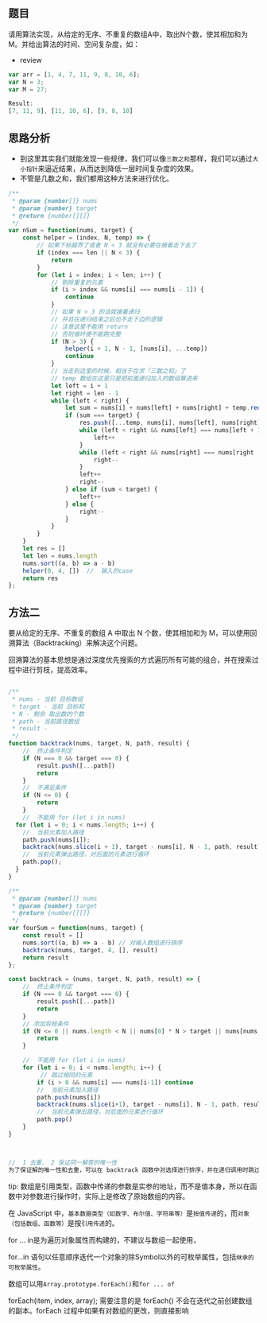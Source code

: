 ## 题目

请用算法实现，从给定的无序、不重复的数组A中，取出N个数，使其相加和为M。并给出算法的时间、空间复杂度，如：
- review
```js
var arr = [1, 4, 7, 11, 9, 8, 10, 6];
var N = 3;
var M = 27;

Result:
[7, 11, 9], [11, 10, 6], [9, 8, 10]
```
## 思路分析
- 到这里其实我们就能发现一些规律，我们可以像`三数之和`那样，我们可以通过`大小指针`来逼近结果，从而达到降低一层时间复杂度的效果。
- 不管是几数之和，我们都用这种方法来进行优化。

```js
/**
 * @param {number[]} nums
 * @param {number} target
 * @return {number[][]}
 */
var nSum = function(nums, target) {
    const helper = (index, N, temp) => {
        // 如果下标越界了或者 N < 3 就没有必要在接着走下去了
        if (index === len || N < 3) {
            return
        }
        for (let i = index; i < len; i++) {
            // 剔除重复的元素
            if (i > index && nums[i] === nums[i - 1]) {
                continue
            }
            // 如果 N > 3 的话就接着递归
            // 并且在递归结束之后也不走下边的逻辑
            // 注意这里不能用 return
            // 否则循环便不能跑完整
            if (N > 3) {
                helper(i + 1, N - 1, [nums[i], ...temp])
                continue
            }
            // 当走到这里的时候，相当于在求「三数之和」了
            // temp 数组在这里只是把前面递归加入的数组算进来
            let left = i + 1
            let right = len - 1
            while (left < right) {
                let sum = nums[i] + nums[left] + nums[right] + temp.reduce((prev, curr) => prev + curr)
                if (sum === target) {
                    res.push([...temp, nums[i], nums[left], nums[right]])
                    while (left < right && nums[left] === nums[left + 1]) {
                        left++
                    }
                    while (left < right && nums[right] === nums[right - 1]) {
                        right--
                    }
                    left++
                    right--
                } else if (sum < target) {
                    left++
                } else {
                    right--
                }
            }
        }
    }
    let res = []
    let len = nums.length
    nums.sort((a, b) => a - b)
    helper(0, 4, [])  //  输入的case
    return res
};
```

## 方法二
要从给定的无序、不重复的数组 A 中取出 N 个数，使其相加和为 M，可以使用回溯算法（Backtracking）来解决这个问题。

回溯算法的基本思想是通过深度优先搜索的方式遍历所有可能的组合，并在搜索过程中进行剪枝，提高效率。


```js

/**
 * nums - 当前 目标数组
 * target - 当前 目标和
 * N - 剩余 取出数的个数
 * path - 当前路径数组
 * result - 
 */
function backtrack(nums, target, N, path, result) {
    //  终止条件判定
    if (N === 0 && target === 0) {
        result.push([...path])
        return
    }
    //  不满足条件
    if (N <= 0) {
        return 
    }
    //  不能用 for (let i in nums)
  for (let i = 0; i < nums.length; i++) {
    //  当前元素加入路径
    path.push(nums[i]);
    backtrack(nums.slice(i + 1), target - nums[i], N - 1, path, result);
    //  当前元素弹出路径，对后面的元素进行循环
    path.pop();
  }
}

/**
 * @param {number[]} nums
 * @param {number} target
 * @return {number[][]}
 */
var fourSum = function(nums, target) {
    const result = []
    nums.sort((a, b) => a - b) // 对输入数组进行排序
    backtrack(nums, target, 4, [], result)
    return result
};

const backtrack = (nums, target, N, path, result) => {
    //  终止条件判定
    if (N === 0 && target === 0) {
        result.push([...path])
        return
    }
    // 添加剪枝条件
    if (N <= 0 || nums.length < N || nums[0] * N > target || nums[nums.length-1] * N < target) {
        return 
    }

    //  不能用 for (let i in nums)
    for (let i = 0; i < nums.length; i++) {
         // 跳过相同的元素
        if (i > 0 && nums[i] === nums[i-1]) continue
        //  当前元素加入路径
        path.push(nums[i])
        backtrack(nums.slice(i+1), target - nums[i], N - 1, path, result)
        //  当前元素弹出路径，对后面的元素进行循环
        path.pop()
    }
}



//  1 去重， 2 保证同一解答的唯一性
为了保证解的唯一性和去重，可以在 backtrack 函数中对选择进行排序，并在递归调用时跳过相同的元素。这样可以确保每个解只被添加一次，并且不会重复。

```

tip: 
数组是引用类型，函数中传递的参数是实参的地址，而不是值本身，所以在函数中对参数进行操作时，实际上是修改了原始数组的内容。

在 JavaScript 中，`基本数据类型（如数字、布尔值、字符串等）`是`按值传递`的，而`对象（包括数组、函数等）`是按`引用传递`的。

for ... in是为遍历对象属性而构建的，不建议与数组一起使用，

for...in 语句以任意顺序迭代一个对象的除Symbol以外的可枚举属性，包括`继承的可枚举属性`。

数组可以用`Array.prototype.forEach()`和`for ... of`

forEach(item, index, array); 需要注意的是 forEach() 不会在迭代之前创建数组的副本。forEach 过程中如果有对数组的更改，则直接影响